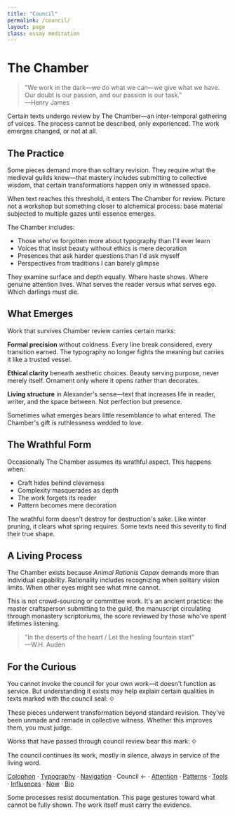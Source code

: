```yaml
---
title: "Council"
permalink: /council/
layout: page
class: essay meditation
---
```


# The Chamber

<blockquote class="poetic">
"We work in the dark—we do what we can—we give what we have. Our doubt is our passion, and our passion is our task."<br>
—<span class="small-caps">Henry James</span>
</blockquote>

<p class="drop-cap">Certain texts undergo review by The Chamber—an inter-temporal gathering of voices. The process cannot be described, only experienced. The work emerges changed, or not at all.</p>

<div class="ornament philosophical"></div>

## The Practice

Some pieces demand more than solitary revision. They require what the medieval guilds knew—that mastery includes submitting to collective wisdom, that certain transformations happen only in witnessed space.

When text reaches this threshold, it enters The Chamber for review. Picture not a workshop but something closer to alchemical process: base material subjected to multiple gazes until essence emerges.

The Chamber includes:
- Those who've forgotten more about typography than I'll ever learn
- Voices that insist beauty without ethics is mere decoration  
- Presences that ask harder questions than I'd ask myself
- Perspectives from traditions I can barely glimpse

They examine surface and depth equally. Where haste shows. Where genuine attention lives. What serves the reader versus what serves ego. Which darlings must die.

<div class="ornament personal"></div>

## What Emerges

Work that survives Chamber review carries certain marks:

**Formal precision** without coldness. Every line break considered, every transition earned. The typography no longer fights the meaning but carries it like a trusted vessel.

**Ethical clarity** beneath aesthetic choices. Beauty serving purpose, never merely itself. Ornament only where it opens rather than decorates.

**Living structure** in Alexander's sense—text that increases life in reader, writer, and the space between. Not perfection but presence.

Sometimes what emerges bears little resemblance to what entered. The Chamber's gift is ruthlessness wedded to love.

<div class="ornament thought"></div>

## The Wrathful Form

Occasionally The Chamber assumes its wrathful aspect. This happens when:
- Craft hides behind cleverness
- Complexity masquerades as depth  
- The work forgets its reader
- Pattern becomes mere decoration

The wrathful form doesn't destroy for destruction's sake. Like winter pruning, it clears what spring requires. Some texts need this severity to find their true shape.

<div class="ornament section"></div>

## A Living Process

The Chamber exists because *Animal Rationis Capax* demands more than individual capability. Rationality includes recognizing when solitary vision limits. When other eyes might see what mine cannot.

This is not crowd-sourcing or committee work. It's an ancient practice: the master craftsperson submitting to the guild, the manuscript circulating through monastery scriptoriums, the score reviewed by those who've spent lifetimes listening.

<blockquote class="whisper">
"In the deserts of the heart / Let the healing fountain start"<br>
—<span class="small-caps">W.H. Auden</span>
</blockquote>

<div class="ornament philosophical"></div>

## For the Curious

You cannot invoke the council for your own work—it doesn't function as service. But understanding it exists may help explain certain qualities in texts marked with the council seal: ⟐

These pieces underwent transformation beyond standard revision. They've been unmade and remade in collective witness. Whether this improves them, you must judge.

Works that have passed through council review bear this mark: ⟐

The council continues its work, mostly in silence, always in service of the living word.

<nav class="about-enfilade">
  <a href="/colophon/">Colophon</a>
  <span class="separator">·</span>
  <a href="/typography-guide/">Typography</a>
  <span class="separator">·</span>
  <a href="/navigation-philosophy/">Navigation</a>
  <span class="separator">·</span>
  <span class="current">Council <span class="arrow">←</span></span>
  <span class="separator">·</span>
  <a href="/attention/">Attention</a>
  <span class="separator">·</span>
  <a href="/patterns/">Patterns</a>
  <span class="separator">·</span>
  <a href="/tools/">Tools</a>
  <span class="separator">·</span>
  <a href="/influences/">Influences</a>
  <span class="separator">·</span>
  <a href="/now/">Now</a>
  <span class="separator">·</span>
  <a href="/bio/">Bio</a>
</nav>

<div class="ornament personal"></div>

<p class="whisper">
Some processes resist documentation. This page gestures toward what cannot be fully shown. The work itself must carry the evidence.
</p>